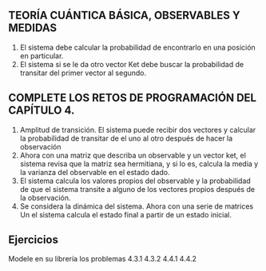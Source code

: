 ﻿## TEORÍA CUÁNTICA BÁSICA, OBSERVABLES Y MEDIDAS
1. El sistema debe calcular la probabilidad de encontrarlo en una posición en particular.
2. El sistema si se le da otro vector Ket debe buscar la probabilidad de transitar del primer vector al segundo.

## COMPLETE LOS RETOS DE PROGRAMACIÓN DEL CAPÍTULO 4.

1. Amplitud de transición. El sistema puede recibir dos vectores y calcular la probabilidad de transitar de el uno al otro después de hacer la observación
2. Ahora con una matriz que describa un observable y un vector ket, el sistema revisa que la matriz sea hermitiana, y si lo es, calcula la media y la varianza del observable en el estado dado.
3. El sistema calcula los valores propios del observable y la probabilidad de que el sistema transite a alguno de los vectores propios después de la observación.
4. Se considera la dinámica del sistema. Ahora con una serie de matrices Un el sistema calcula el estado final a partir de un estado inicial.

## Ejercicios

Modele en su librería los problemas
4.3.1
4.3.2
4.4.1
4.4.2
